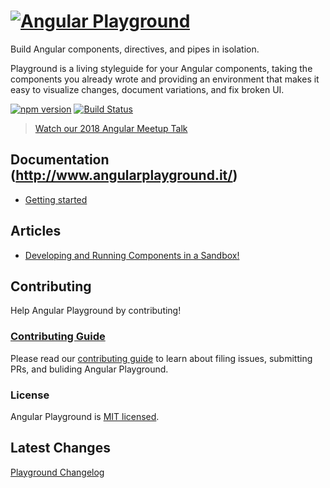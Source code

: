 # [![Angular Playground](./assets/angular-playground.png)](./assets/angular-playground.png)

Build Angular components, directives, and pipes in isolation.

Playground is a living styleguide for your Angular components, taking the components you already
wrote and providing an environment that makes it easy to visualize changes, document variations, and
fix broken UI.

[![npm version](https://badge.fury.io/js/angular-playground.svg)](https://badge.fury.io/js/angular-playground)
[![Build Status](https://dev.azure.com/SoCreate/Open%20Source%20Projects/_apis/build/status/Angular-Playground?branchName=master)](https://dev.azure.com/SoCreate/Open%20Source%20Projects/_build/latest?definitionId=31&branchName=master)


> [Watch our 2018 Angular Meetup Talk](https://www.youtube.com/watch?v=QfvwQEJVOig&t)

## Documentation (<http://www.angularplayground.it/>)

* [Getting started](http://www.angularplayground.it/docs/getting-started/installation)

## Articles

* [Developing and Running Components in a Sandbox!](https://blog.codewithdan.com/2017/11/21/angular-playground-developing-and-running-components-in-a-sandbox/)

## Contributing

Help Angular Playground by contributing!

### [Contributing Guide](./CONTRIBUTING.md)

Please read our [contributing guide](./CONTRIBUTING.md) to learn about filing issues, submitting PRs, and buliding
Angular Playground.

### License

Angular Playground is [MIT licensed](./LICENSE).

## Latest Changes

[Playground Changelog](./CHANGELOG.md)
